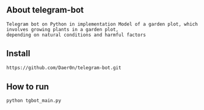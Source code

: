 
## About telegram-bot

```
Telegram bot on Python in implementation Model of a garden plot, which involves growing plants in a garden plot, 
depending on natural conditions and harmful factors
```

## Install

```bash
https://github.com/Daer0n/telegram-bot.git
```

## How to run

```python
python tgbot_main.py
```